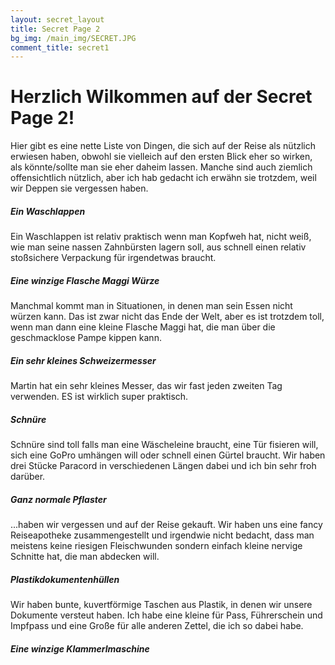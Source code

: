 ```yaml
---
layout: secret_layout
title: Secret Page 2
bg_img: /main_img/SECRET.JPG
comment_title: secret1
---
```


# Herzlich Wilkommen auf der Secret Page 2!

Hier gibt es eine nette Liste von Dingen, die sich auf der Reise als nützlich erwiesen haben, obwohl sie vielleich auf den ersten Blick eher so wirken, als könnte/sollte man sie eher daheim lassen. Manche sind auch ziemlich offensichtlich nützlich, aber ich hab gedacht ich erwähn sie trotzdem, weil wir Deppen sie vergessen haben. 

##### Ein Waschlappen
Ein Waschlappen ist relativ praktisch wenn man Kopfweh hat, nicht weiß, wie man seine nassen Zahnbürsten lagern soll, aus schnell einen relativ stoßsichere Verpackung für irgendetwas braucht.

##### Eine winzige Flasche Maggi Würze
Manchmal kommt man in Situationen, in denen man sein Essen nicht würzen kann. Das ist zwar nicht das Ende der Welt, aber es ist trotzdem toll, wenn man dann eine kleine Flasche Maggi hat, die man über die geschmacklose Pampe kippen kann.

##### Ein sehr kleines Schweizermesser
Martin hat ein sehr kleines Messer, das wir fast jeden zweiten Tag verwenden. ES ist wirklich super praktisch.

##### Schnüre
Schnüre sind toll falls man eine Wäscheleine braucht, eine Tür fisieren will, sich eine GoPro umhängen will oder schnell einen Gürtel braucht. Wir haben drei Stücke Paracord in verschiedenen Längen dabei und ich bin sehr froh darüber.

##### Ganz normale Pflaster
...haben wir vergessen und auf der Reise gekauft. Wir haben uns eine fancy Reiseapotheke zusammengestellt und irgendwie nicht bedacht, dass man meistens keine riesigen Fleischwunden sondern einfach kleine nervige Schnitte hat, die man abdecken will.

##### Plastikdokumentenhüllen
Wir haben bunte, kuvertförmige Taschen aus Plastik, in denen wir unsere Dokumente versteut haben. Ich habe eine kleine für Pass, Führerschein und Impfpass und eine Große für alle anderen Zettel, die ich so dabei habe.
##### Eine winzige Klammerlmaschine


